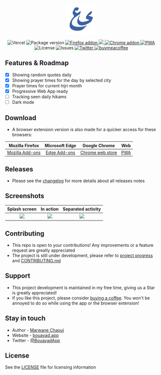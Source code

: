 <p align="center">
  <a href="https://www.bouayad.app" target="blank"><img src="./public/android-chrome-192x192.png" width="100" alt="Bouayadapp" /></a>
</p>

<p align="center">  
  <img src="https://vercelbadge.vercel.app/api/moghwan/web.bouayad.app" alt="Vercel">
  <img src="https://img.shields.io/github/package-json/v/moghwan/web.bouayad.app" alt="Package version">

  <a href="https://addons.mozilla.org/firefox/addon/bouayadapp-اليومية-العصرية/">
    <img src="https://img.shields.io/amo/users/bouayadapp-اليومية-العصرية?label=Firefox%20Users&style=flat&logo=firefox" alt="Firefox addon">
  </a>
  <a href="https://microsoftedge.microsoft.com/addons/detail/bouayadapp-%D8%A7%D9%84%D9%8A%D9%88%D9%85%D9%8A%D8%A9-%D8%A7%D9%84%D8%B9%D8%B5/hjkanamopcgpejnjckfkocleokagaeak">
    <img src="https://img.shields.io/badge/dynamic/json?query=%24.activeInstallCount&url=https%3A%2F%2Fmicrosoftedge.microsoft.com%2Faddons%2Fgetproductdetailsbycrxid%2Fhjkanamopcgpejnjckfkocleokagaeak&label=Edge%20Users&style=flat&logo=microsoftedge">
  </a>
  <a href="https://chrome.google.com/webstore/detail/bouayadapp-اليومية-العصري/homjiaebdnpmepkeiiipamadbbpkgcij">
    <img src="https://img.shields.io/chrome-web-store/users/homjiaebdnpmepkeiiipamadbbpkgcij?label=Chrome%20Users&style=flat&logo=googlechrome" alt="Chrome addon">
  </a>
  <a href="https://web.bouayad.app">
    <img src="https://www.pwa-shields.com/1.0.0/series/classic/white/gray.svg" alt="PWA">
  </a>

  <img src="https://img.shields.io/github/license/moghwan/web.bouayad.app?color=white" alt="License">
  <img src="https://img.shields.io/github/issues-closed/moghwan/web.bouayad.app?color=purple" alt="Issues">

  <a href="https://twitter.com/bouayadapp">
    <img src="https://img.shields.io/badge/@bouayadapp-follow-blue.svg?color=9cf&logo=twitter" alt="Twitter">
  </a>
  <a href="https://www.buymeacoffee.com/moghwan">
    <img src="https://img.shields.io/badge/buymeacoffee-support-yellow.svg?logo=buymeacoffee" alt="buymeacoffee">
  </a>
</p>


## Features & Roadmap
- [x] Showing random quotes daily
- [x] Showing prayer times for the day by selected city
- [x] Prayer times for current hijri month
- [x] Progressive Web App ready
- [ ] Tracking seen daily hikams
- [ ] Dark mode

## Download
- A browser extension version is also made for a quicker access for these browsers:

| Mozilla Firefox | Microsoft Edge | Google Chrome |              Web               |
|:---------------:|:--------------:|:-------------:|:------------------------------:|
| [Mozilla Add-ons](https://addons.mozilla.org/firefox/addon/bouayadapp-%D8%A7%D9%84%D9%8A%D9%88%D9%85%D9%8A%D8%A9-%D8%A7%D9%84%D8%B9%D8%B5%D8%B1%D9%8A%D8%A9/) | [Edge Add-ons](https://microsoftedge.microsoft.com/addons/detail/bouayadapp-%D8%A7%D9%84%D9%8A%D9%88%D9%85%D9%8A%D8%A9-%D8%A7%D9%84%D8%B9%D8%B5/hjkanamopcgpejnjckfkocleokagaeak) | [Chrome web store](https://chrome.google.com/webstore/detail/bouayadapp-اليومية-العصري/homjiaebdnpmepkeiiipamadbbpkgcij) | [PWA](https://web.bouayad.app) |

## Releases
- Please see the [changelog](https://github.com/moghwan/web.bouayad.app/releases) for more details about all releases notes

## Screenshots

|                            Splash screen                                                                                       |                                                           In action                                                            |                                             Separated activity                                              |
|:------------------------------------------------------------------------------------------------------------------------------:|:------------------------------------------------------------------------------------------------------------------------------:|:------------------------------------------------------------------------------------------------------------------------------:|
|<img height="500" src="https://user-images.githubusercontent.com/2495180/221441540-ee8717a9-8eaf-4040-ac3d-19b7a5358299.png" >  |                                                   <img height="500" src="https://user-images.githubusercontent.com/2495180/224451926-b2099adf-0645-4a80-a0fb-c4b745689ad0.gif" >                                                   | <img height="500" src="https://user-images.githubusercontent.com/2495180/221441541-3b8d893c-b871-4905-b831-a456fc754ef3.png" > |


## Contributing
- This repo is open to your contributions! Any improvements or a feature request are greatly appreciated
- The project is still under development, please refer to [project progress](https://github.com/users/moghwan/projects/2) and [CONTRIBUTING.md](./CONTRIBUTING.md)

## Support
- This project development is maintained in my free time, giving us a Star is greatly appreciated!
- If you like this project, please consider [buying a coffee](https://www.buymeacoffee.com/moghwan). You won't be annoyed to do so while using the app or the browser extension!

## Stay in touch
* Author - [Marwane Chaoui](https://twitter.com/moghwan)
* Website - [bouayad.app](https://bouayad.app)
* Twitter - [@BouayadApp](https://twitter.com/bouayadapp)

## License
See the [LICENSE](./LICENSE) file for licensing information
